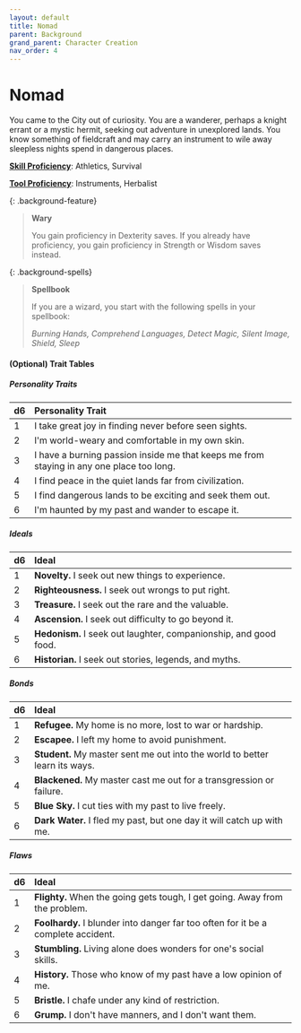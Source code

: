 ```yaml
---
layout: default
title: Nomad
parent: Background
grand_parent: Character Creation
nav_order: 4
---
```


# Nomad

You came to the City out of curiosity. You are a wanderer, perhaps a knight errant or a mystic hermit, seeking out adventure in unexplored lands. You know something of fieldcraft and may carry an instrument to wile away sleepless nights spend in dangerous places.

**[Skill Proficiency](../../more/review/skills)**: Athletics, Survival

**[Tool Proficiency](../../adventuring/downtime/alchemy)**: Instruments, Herbalist

{: .background-feature}
> **Wary**
> 
> You gain proficiency in Dexterity saves. If you already have proficiency, you gain proficiency in Strength or Wisdom saves instead.

{: .background-spells}
> **Spellbook**
>
> If you are a wizard, you start with the following spells in your spellbook:
>
> *Burning Hands, Comprehend Languages, Detect Magic, Silent Image, Shield, Sleep*

#### (Optional) Trait Tables

##### Personality Traits

| d6   | Personality Trait                                                                        |
| :--- | :--------------------------------------------------------------------------------------- |
| 1    | I take great joy in finding never before seen sights.                                    |
| 2    | I'm world-weary and comfortable in my own skin.                                          |
| 3    | I have a burning passion inside me that keeps me from staying in any one place too long. |
| 4    | I find peace in the quiet lands far from civilization.                                   |
| 5    | I find dangerous lands to be exciting and seek them out.                                 |
| 6    | I'm haunted by my past and wander to escape it.                                          |

##### Ideals

| d6   | Ideal                                                            |
| :--- | :--------------------------------------------------------------- |
| 1    | **Novelty.** I seek out new things to experience.                |
| 2    | **Righteousness.** I seek out wrongs to put right.               |
| 3    | **Treasure.** I seek out the rare and the valuable.              |
| 4    | **Ascension.** I seek out difficulty to go beyond it.            |
| 5    | **Hedonism.** I seek out laughter, companionship, and good food. |
| 6    | **Historian.** I seek out stories, legends, and myths.           |


##### Bonds

| d6   | Ideal                                                                       |
| :--- | :-------------------------------------------------------------------------- |
| 1    | **Refugee.** My home is no more, lost to war or hardship.                   |
| 2    | **Escapee.** I left my home to avoid punishment.                            |
| 3    | **Student.** My master sent me out into the world to better learn its ways. |
| 4    | **Blackened.** My master cast me out for a transgression or failure.        |
| 5    | **Blue Sky.** I cut ties with my past to live freely.                       |
| 6    | **Dark Water.** I fled my past, but one day it will catch up with me.       |


##### Flaws

| d6   | Ideal                                                                             |
| :--- | :-------------------------------------------------------------------------------- |
| 1    | **Flighty.** When the going gets tough, I get going. Away from the problem.       |
| 2    | **Foolhardy.** I blunder into danger far too often for it be a complete accident. |
| 3    | **Stumbling.** Living alone does wonders for one's social skills.                 |
| 4    | **History.** Those who know of my past have a low opinion of me.                  |
| 5    | **Bristle.** I chafe under any kind of restriction.                               |
| 6    | **Grump.** I don't have manners, and I don't want them.                           |
